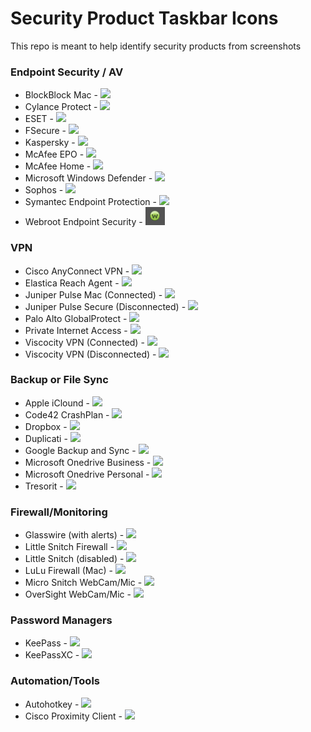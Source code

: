 # Security Product Taskbar Icons

This repo is meant to help identify security products from screenshots


### Endpoint Security / AV
- BlockBlock Mac                        - ![](/images/blockblock-mac-malware-persistence-monitor.png)
- Cylance Protect                       - ![](/images/cylance-protect.png)
- ESET                                  - ![](/images/eset.png)
- FSecure                               - ![](/images/fsecure.png)
- Kaspersky                             - ![](/images/kaspersky.png)
- McAfee EPO                            - ![](/images/mcafee_enterprise.png)
- McAfee Home                           - ![](/images/mcafee_home.png)
- Microsoft Windows Defender            - ![](/images/win_defender.png)
- Sophos                                - ![](/images/sophos.png)
- Symantec Endpoint Protection          - ![](/images/sep.png)
- Webroot Endpoint Security             - ![](/images/webroot.png)


### VPN
- Cisco AnyConnect VPN                  - ![](/images/Cisco_VPN.jpg)
- Elastica Reach Agent                  - ![](/images/elastica-reach-agent.png)
- Juniper Pulse Mac (Connected)         -  ![](/images/pulse-secure-vpn-mac.png)
- Juniper Pulse Secure (Disconnected)   - ![](/images/pulse-vpn-disconnected.png)
- Palo Alto GlobalProtect               - ![](/images/vpn-palo-alto-globalprotect.png)
- Private Internet Access               - ![](/images/VPN-Private-Internet-Access-Connected.png)
- Viscocity VPN (Connected)             - ![](/images/viscosity-vpn-connected.png)
- Viscocity VPN (Disconnected)          - ![](/images/viscosity-vpn-disconnected.png)

### Backup or File Sync
- Apple iClound                         - ![](/images/icloud.png)
- Code42 CrashPlan                      - ![](/images/Code42_CrashPlan_Backup.jpg)
- Dropbox                               - ![](/images/dropbox.png)
- Duplicati                             - ![](/images/duplicati.png)
- Google Backup and Sync                - ![](/images/google-backup-and-sync.png)
- Microsoft Onedrive Business           - ![](/images/onedrive-biz.png)
- Microsoft Onedrive Personal           - ![](/images/onedrive.png)
- Tresorit                              - ![](/images/tresorit.png)

### Firewall/Monitoring
- Glasswire (with alerts)               - ![](/images/Glasswire-with-alerts.png)
- Little Snitch Firewall                - ![](/images/little-snitch-firewall.png)
- Little Snitch (disabled)              - ![](/images/little-snitch-disabled.png)
- LuLu Firewall (Mac)                   - ![](/images/lulu-firewall.png)
- Micro Snitch WebCam/Mic               - ![](/images/micro-snitch-mic-webcam-monitor.png)
- OverSight WebCam/Mic                  - ![](/images/oversight-mic-webcam-monitor.png)

### Password Managers
- KeePass                               - ![](/images/keepass.png)
- KeePassXC                             - ![](/images/KeePassXC.png)

### Automation/Tools
- Autohotkey                            - ![](/images/autohotkey.png)
- Cisco Proximity Client                - ![](/images/cisco-proximity-screen-sharing.png)

###

